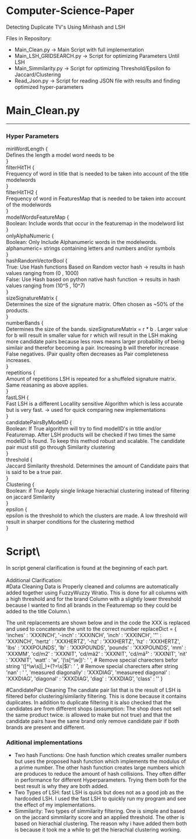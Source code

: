 # Computer-Science-Paper
Detecting Duplicate TV's Using Minhash and LSH

Files in Repository:
   - Main_Clean.py             -> Main Script with full implementation
   - Main_LSH_GRIDSEARCH.py    -> Script for optimizing Parameters Until LSH
   - Main_Simmilarity.py       -> Script for optimizing Threshold/Epsilon fo Jaccard/Clustering
   - Read_Json.py              -> Script for reading JSON file with results and finding optimized hyper-parameters

# Main_Clean.py
----------------------------------------------------------------------------------------------------------------------------------------

### Hyper Parameters ###
minWordLength {\
  Defines the length a model word needs to be\
  }\
filterHitTH   {\
  Frequency of word in title that is needed to be taken into account of the title modelwords\
  }\
filterHitTH2  {  \
  Frequency of word in FeaturesMap that is needed to be taken into account of the modelwords\
  }\
modelWordsFeatureMap {\
  Boolean: Include words that occur in the featuremap in the modelword list\
  }\
onlyAlphaNumeric     {\
  Boolean: Only Include Alphanumeric words in the modelwords. alphanumeric= strings containing letters and numbers and/or symbols\
  }\
hashRandomVectorBool {\
  True: Use Hash functions Based on Random vector hash -> results in hash values ranging from (0 , 1000)\
  False: Use Hash based on python native hash function -> results in hash values ranging from (10^5 , 10^7)\
 }\
sizeSignatureMatrix  {\
  Determines the size of the signature matrix. Often chosen as ~50% of the products. \
  }\
numberBands    {\
  Determines the size of the bands. sizeSignatureMatrix = r * b . Larger value for b will result in smaller value for r which will result in the LSH making more candidate pairs   because less rows means larger probability of being similair and therefor becoming a pair. Increasing b will therefor increase False negatives. (Pair quality often decreases     as Pair completeness increases.\
  }\
repetitions    {\
  Amount of repetitions LSH is repeated for a shuffeled signature matrix. Same reasaning as above applies.\
  }\
fastLSH   {\
  Fast LSH is a different Locallity sensitive Algorithm which is less accurate but is very fast. -> used for quick comparing new implementations\
  }\
candidatePairsByModelID {\
  Boolean: If True algorithm will try to find modelID's in title and/or Featuremap. After LSH products will be checked if two times the same modelID is found. To keep this        method robust and scalable. The candidate pair must still go through Similarity clustering\
  }\
threshold  {\
  Jaccard Similarity threshold. Determines the amount of Candidate pairs that is said to be a true pair.\
  }\
Clustering  {\
  Boolean: if True Apply single linkage hierachial clustering instead of filtering on jaccard Similarity \
  }\
epsilon   {\
  epsilon is the threshold to which the clusters are made. A low threshold will result in sharper conditions for the clustering method\
  }
  
# Script\
In script general clarification is found at the beginning of each part. \
\
Additional Clarification:\
#Data Cleaning
Data is Properly cleaned and columns are automatically added together using FuzzyWuzzy Wratio. This is done for all columns with a high threshold and for the brand Column with a slightly lower threshold because I wanted to find all brands in the Featuremap so they could be added to the title Column.\

The unit replacements are shown below and in the code the XXX is replaced and used to concatenate the unit to the correct number
replaceDict = {
    'inches' : 'XXXINCH',
    '-inch'  : 'XXXINCH',
    'inch'   : 'XXXINCH',
    '"'      : 'XXXINCH',
    'hertz'  : 'XXXHERTZ',
    '-hz'    : 'XXXHERTZ',
    'hz'     : 'XXXHERTZ',
    'lbs'    : 'XXXPOUNDS',
    'lb'     : 'XXXPOUNDS',
    'pounds' : 'XXXPOUNDS',
    'mm'     : 'XXXMM',
    'cd/m2'  : 'XXXNIT',
    'cd/mâ2' : 'XXXNIT',
    'cd/mâ²' : 'XXXNIT',
    'nit'    : 'XXXNIT',
    'watt'      : 'w',
    '(\s[^\w])': ' ',            # Remove special charecters befor string 
    '([^\w\s]|_)+(?=\s|$)': ' ', # Remove special charecters after string
    'nan'    : ' ',
    'measured diagonally'   :  'XXXDIAG',
    'measureed diagonal'   :  'XXXDIAG',
    'diagonal'   :  'XXXDIAG',
    'diag'   :  'XXXDIAG',
    'class'  :   ''
}

#CandidatePair Cleaning
The candiate pair list that is the result of LSH is filtered befor clustering/similarity filtering. This is done because it contains duplicates. In addition to duplicate filtering it is also checked that the candidates are from different shops (assumption: The shop does not sell the same product twice. is allowed to make but not true) and that the candidate pairs have the same brand only remove candidate pair if both brands are present and different.

### Aditional implementations ###
   - Two hash Functions: One hash function which creates smaller numbers but uses the proposed hash function which implements the modulus of a prime number. The other hash function creates large numbers which are produces to reduce the amount of hash collisions. They often differ in performance for different Hyperparameters. Trying them both for the best result is why they are both added.
   - Two Types of LSH: fast LSH is quick but does not as a good job as the hardcoded LSH. I used the fast LSH to quickly run my program and see the effect of my implementations.
   - Simmilarity: Two types of simmilarity filtering. One is simple and based on the jaccard simmilarity score and an applied threshold. The other is based on hierachial clustering. The reason why i have added them both is because it took me a while to get the hierachial clustering working.
